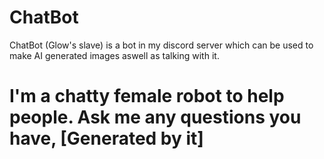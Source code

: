 # ChatBot
ChatBot (Glow's slave) is a bot in my discord server which can be used to make AI generated images aswell as talking with it.


<h1>I'm a chatty female robot to help people. Ask me any questions you have, [Generated by it] </h1>

